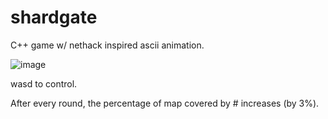 # shardgate
C++ game w/ nethack inspired ascii animation.

![image](https://user-images.githubusercontent.com/42680395/93270644-90c5a280-f77f-11ea-9401-50cb45197d56.png)

wasd to control.


After every round, the percentage of map covered by # increases (by 3%).
